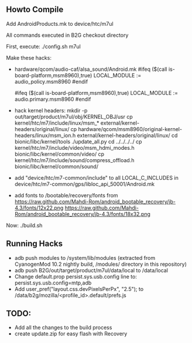 Howto Compile
-------------
Add AndroidProducts.mk to device/htc/m7ul

All commands executed in B2G checkout directory

First, execute:
./config.sh m7ul

Make these hacks:
* hardware/qcom/audio-caf/alsa_sound/Android.mk 
    #ifeq ($(call is-board-platform,msm8960),true)
    LOCAL_MODULE := audio_policy.msm8960
    #endif

    #ifeq ($(call is-board-platform,msm8960),true)
    LOCAL_MODULE := audio.primary.msm8960
    #endif

* hack kernel headers:
    mkdir -p out/target/product/m7ul/obj/KERNEL_OBJ/usr
    cp kernel/htc/m7/include/linux/msm_* external/kernel-headers/original/linux/
    cp hardware/qcom/msm8960/original-kernel-headers/linux/msm_ion.h external/kernel-headers/original/linux/
    cd bionic/libc/kernel/tools
    ./update_all.py
    cd ../../../../
    cp kernel/htc/m7/include/video/msm_hdmi_modes.h bionic/libc/kernel/common/video/
    cp kernel/htc/m7/include/sound/compress_offload.h bionic/libc/kernel/common/sound/
* add "device/htc/m7-common/include" to all LOCAL_C_INCLUDES in device/htc/m7-common/gps/libloc_api_50001/Android.mk

* add fonts to /bootable/recovery/fonts from
https://raw.github.com/Mahdi-Rom/android_bootable_recovery/jb-4.3/fonts/12x22.png
https://raw.github.com/Mahdi-Rom/android_bootable_recovery/jb-4.3/fonts/18x32.png


Now:
./build.sh

Running Hacks
-------------
* adb push modules to /system/lib/modules (extracted from CyanogenMod 10.2 nightly build, /modules/ directory in this repository)
* adb push B2G/out/target/product/m7ul/data/local to /data/local
* Change default.prop persist.sys.usb.config line to: persist.sys.usb.config=mtp,adb
* Add user_pref("layout.css.devPixelsPerPx", "2.5"); to /data/b2g/mozilla/<profile_id>.default/prefs.js

TODO:
-----
* Add all the changes to the build process
* create update.zip for easy flash with Recovery
